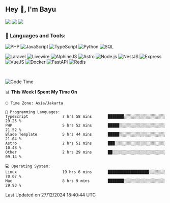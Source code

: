 ## Hey 👋, I'm Bayu 

<a href="mailto:bayurifkialgh@gmail.com" target="_blank"><img src="https://img.shields.io/badge/-Gmail-red?style=flat&logo=Gmail&logoColor=white"/></a>
<a href="https://t.me/bayurifkialgh" target="_blank"><img src="https://img.shields.io/badge/-Telegram-0077B5?style=flat&logo=Telegram&logoColor=white"/></a>
<a href="https://projects.co.id/public/browse_users/view/8d311e/bayurifkialgh" target="_blank"><img src="https://img.shields.io/badge/project.co.id-orange"/></a>


### 🔨 Languages and Tools:

![PHP](https://img.shields.io/badge/-PHP-000?&logo=PHP)
![JavaScript](https://img.shields.io/badge/-JavaScript-000?&logo=JavaScript)
![TypeScript](https://img.shields.io/badge/-TypeScript-000?&logo=TypeScript)
![Python](https://img.shields.io/badge/-Python-000?&logo=Python)
![SQL](https://img.shields.io/badge/-SQL-000?&logo=MySQL)

![Laravel](https://img.shields.io/badge/-Laravel-000?&logo=Laravel)
![Livewire](https://img.shields.io/badge/-Livewire-000?&logo=Livewire&logoColor=red)
![AlphineJS](https://img.shields.io/badge/-AlphineJS-000?&logo=alphine.js)
![Astro](https://img.shields.io/badge/-Astro-000?&logo=astro)
![Node.js](https://img.shields.io/badge/-Node.js-000?&logo=node.js)
![NestJS](https://img.shields.io/badge/-NestJS-000?&logo=nestjs&logoColor=red)
![Express](https://img.shields.io/badge/-Express.js-000?&logo=express.js)
![VueJS](https://img.shields.io/badge/-VueJS-000?&logo=vue.js)
![Docker](https://img.shields.io/badge/-Docker-000?&logo=Docker)
![FastAPI](https://img.shields.io/badge/-FastAPI-000?&logo=FastAPI)
![Redis](https://img.shields.io/badge/-Redis-000?&logo=Redis)

<br />

<!--START_SECTION:waka-->
![Code Time](http://img.shields.io/badge/Code%20Time-372%20hrs%201%20min-blue)

📊 **This Week I Spent My Time On** 

```text
🕑︎ Time Zone: Asia/Jakarta

💬 Programming Languages: 
TypeScript               7 hrs 58 mins       ███████░░░░░░░░░░░░░░░░░░   29.25 % 
PHP                      5 hrs 52 mins       █████░░░░░░░░░░░░░░░░░░░░   21.52 % 
Blade Template           5 hrs 44 mins       █████░░░░░░░░░░░░░░░░░░░░   21.04 % 
Astro                    2 hrs 51 mins       ███░░░░░░░░░░░░░░░░░░░░░░   10.48 % 
Other                    2 hrs 29 mins       ██░░░░░░░░░░░░░░░░░░░░░░░   09.14 % 

💻 Operating System: 
Linux                    19 hrs 6 mins       ██████████████████░░░░░░░   70.07 % 
Mac                      8 hrs 9 mins        ███████░░░░░░░░░░░░░░░░░░   29.93 % 
```


 Last Updated on 27/12/2024 18:40:44 UTC
<!--END_SECTION:waka-->
